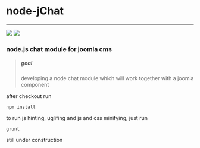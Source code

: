 node-jChat
==========

* * *

[<img src="https://travis-ci.org/pfitzer/node-jChat.svg?branch=master">](https://travis-ci.org/pfitzer/node-jChat) [<img src="https://david-dm.org/pfitzer/node-jChat.png">](https://david-dm.org/pfitzer/node-jChat)
### node.js chat module for joomla cms

> ##### goal
> developing a node chat module which will work together with a joomla component


after checkout run

    npm install

to run js hinting, uglifing and js and css minifying, just run

    grunt

still under construction
